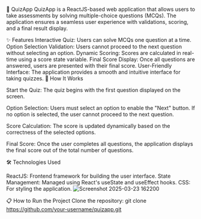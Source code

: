 🎯 QuizApp
QuizApp is a ReactJS-based web application that allows users to take assessments by solving multiple-choice questions (MCQs). The application ensures a seamless user experience with validations, scoring, and a final result display.

✨ Features
Interactive Quiz: Users can solve MCQs one question at a time.
Option Selection Validation: Users cannot proceed to the next question without selecting an option.
Dynamic Scoring: Scores are calculated in real-time using a score state variable.
Final Score Display: Once all questions are answered, users are presented with their final score.
User-Friendly Interface: The application provides a smooth and intuitive interface for taking quizzes.
🚀 How It Works

Start the Quiz:
  The quiz begins with the first question displayed on the screen.

Option Selection:
  Users must select an option to enable the "Next" button.
  If no option is selected, the user cannot proceed to the next question.

Score Calculation:
  The score is updated dynamically based on the correctness of the selected options.

Final Score:
  Once the user completes all questions, the application displays the final score out of the total number of questions.

🛠️ Technologies Used

ReactJS: Frontend framework for building the user interface.
State Management: Managed using React's useState and useEffect hooks.
CSS: For styling the application.
![Screenshot 2025-03-23 162200](https://github.com/user-attachments/assets/372b7b21-d1b9-44af-8d9f-9099edcfa186)




📋 How to Run the Project
Clone the repository:
git clone https://github.com/your-username/quizapp.git

